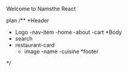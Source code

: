 Welcome to Namsthe React

plan
/**
 *Header
   - Logo
   -nav-item
     -home
     -about
     -cart
 *Body
   - search
   - restaurant-card
     - image
     -name
     -cuisine
 *footer
 
 */